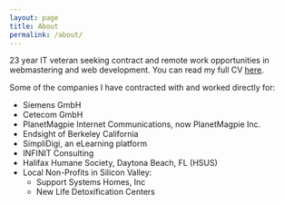 ```yaml
---
layout: page
title: About
permalink: /about/
---
```


23 year IT veteran seeking contract and remote work opportunities in webmastering and web development. You can read my full CV [here](https://x3nos93.github.io/online-cv/).

Some of the companies I have contracted with and worked directly for:

* Siemens GmbH
* Cetecom GmbH
* PlanetMagpie Internet Communications, now PlanetMagpie Inc.
* Endsight of Berkeley California
* SimpliDigi, an eLearning platform
* INFINIT Consulting
* Halifax Humane Society, Daytona Beach, FL (HSUS)
* Local Non-Profits in Silicon Valley:
  * Support Systems Homes, Inc
  * New Life Detoxification Centers
